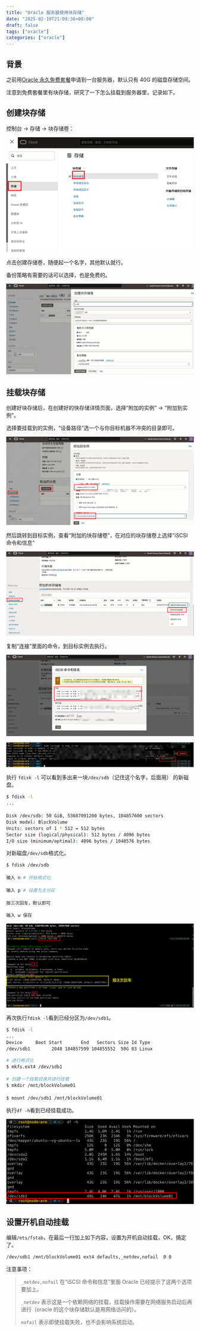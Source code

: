 ```yaml
---
title: "Oracle 服务器使用块存储"
date: "2025-02-19T21:09:36+08:00"
draft: false
tags: ["oracle"]
categories: ["oracle"]
---
```


## 背景

之前用[Oracle 永久免费套餐](https://www.oracle.com/cn/cloud/free/)申请到一台服务器，默认只有 40G 的磁盘存储空间。

注意到免费套餐里有块存储，研究了一下怎么挂载到服务器里，记录如下。

## 创建块存储

控制台 -> 存储 -> 块存储卷：

![2025-02-19-21-19-dZ0WB9](https://raw.githubusercontent.com/zzkrix/blog-images/main/assets/2025-02-19-21-19-dZ0WB9.png)

点击创建存储卷，随便起一个名字，其他默认就行。

备份策略有需要的话可以选择，也是免费的。

![2025-02-19-21-22-PHY7pH](https://raw.githubusercontent.com/zzkrix/blog-images/main/assets/2025-02-19-21-22-PHY7pH.png)

## 挂载块存储

创建好块存储后，在创建好的快存储详情页面，选择“附加的实例” -> “附加到实例”。

选择要挂载到的实例，“设备路径”选一个与你目标机器不冲突的目录即可。

![2025-02-19-21-29-khYk0z](https://raw.githubusercontent.com/zzkrix/blog-images/main/assets/2025-02-19-21-29-khYk0z.png)

然后跳转到目标实例，查看“附加的块存储卷”，在对应的块存储卷上选择“iSCSI 命令和信息”

![2025-02-19-21-39-D2438w](https://raw.githubusercontent.com/zzkrix/blog-images/main/assets/2025-02-19-21-39-D2438w.png)

复制“连接”里面的命令，到目标实例去执行。

![2025-02-19-21-42-MayNcn](https://raw.githubusercontent.com/zzkrix/blog-images/main/assets/2025-02-19-21-42-MayNcn.png)

![2025-02-19-21-44-Z6bFQD](https://raw.githubusercontent.com/zzkrix/blog-images/main/assets/2025-02-19-21-44-Z6bFQD.png)

执行 `fdisk -l` 可以看到多出来一块`/dev/sdb`（记住这个名字，后面用） 的新磁盘。

```bash
$ fdisk -l
...

Disk /dev/sdb: 50 GiB, 53687091200 bytes, 104857600 sectors
Disk model: BlockVolume
Units: sectors of 1 * 512 = 512 bytes
Sector size (logical/physical): 512 bytes / 4096 bytes
I/O size (minimum/optimal): 4096 bytes / 1048576 bytes
```

对新磁盘`/dev/sdb`格式化。

```bash
$ fdisk /dev/sdb

输入 n # 开始格式化

输入 p # 设置为主分区

按三次回车，默认即可

输入 w 保存
```

![2025-02-19-21-55-6ZVS2E](https://raw.githubusercontent.com/zzkrix/blog-images/main/assets/2025-02-19-21-55-6ZVS2E.png)

再次执行`fdisk -l`看到已经分区为`/dev/sdb1`。

```bash
$ fdisk -l
...
Device     Boot Start       End   Sectors Size Id Type
/dev/sdb1        2048 104857599 104855552  50G 83 Linux
```

```bash
# 进行格式化
$ mkfs.ext4 /dev/sdb1

# 创建一个挂载目录并进行挂载
$ mkdir /mnt/blockVolume01

$ mount /dev/sdb1 /mnt/blockVolume01
```

执行`df -h`看到已经挂载成功。

![2025-02-19-22-08-nufJeQ](https://raw.githubusercontent.com/zzkrix/blog-images/main/assets/2025-02-19-22-08-nufJeQ.png)

## 设置开机自动挂载

编辑`/ets/fstab`，在最后一行加上如下内容，设置为开机自动挂载，OK，搞定了。

```bash
/dev/sdb1 /mnt/blockVolume01 ext4 defaults,_netdev,nofail  0 0
```

注意事项：

> `_netdev,nofail` 在“iSCSI 命令和信息”里面 Oracle 已经提示了这两个选项要加上。
>
> `_netdev` 表示这是一个依赖网络的挂载，挂载操作需要在网络服务启动后再进行（oracle 的这个块存储默认是用网络访问的）。
>
> `nofail` 表示即使挂载失败，也不会影响系统启动。

